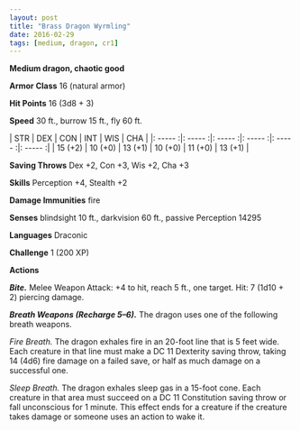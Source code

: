 ```yaml
---
layout: post
title: "Brass Dragon Wyrmling"
date: 2016-02-29
tags: [medium, dragon, cr1]
---
```


**Medium dragon, chaotic good**

**Armor Class** 16 (natural armor)

**Hit Points** 16 (3d8 + 3)

**Speed** 30 ft., burrow 15 ft., fly 60 ft.

|   STR   |   DEX   |   CON   |   INT   |   WIS   |   CHA   |
|: ----- :|: ----- :|: ----- :|: ----- :|: ----- :|: ----- :|
| 15 (+2) | 10 (+0) | 13 (+1) | 10 (+0) | 11 (+0) | 13 (+1) |

**Saving Throws** Dex +2, Con +3, Wis +2, Cha +3 

**Skills** Perception +4, Stealth +2 

**Damage Immunities** fire 

**Senses** blindsight 10 ft., darkvision 60 ft., passive Perception 14295 

**Languages** Draconic 

**Challenge** 1 (200 XP)

**Actions** 

***Bite.*** Melee Weapon Attack: +4 to hit, reach 5 ft., one target. Hit: 7 (1d10 + 2) piercing damage. 

***Breath Weapons (Recharge 5–6).*** The dragon uses one of the following breath weapons. 

*Fire Breath.* The dragon exhales fire in an 20-foot line that is 5 feet wide. Each creature in that line must make a DC 11 Dexterity saving throw, taking 14 (4d6) fire damage on a failed save, or half as much damage on a successful one. 

*Sleep Breath.* The dragon exhales sleep gas in a 15-foot cone. Each creature in that area must succeed on a DC 11 Constitution saving throw or fall unconscious for 1 minute. This effect ends for a creature if the creature takes damage or someone uses an action to wake it.